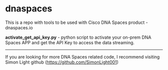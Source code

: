 # dnaspaces

This is a repo with tools to be used with Cisco DNA Spaces product - dnaspaces.io

**activate_get_api_key.py** -  python script to activate your on-prem DNA Spaces APP and get the API Key to access the data streaming.

-----------------------

If you are looking for more DNA Spaces related code, I recommend visiting Simon Light github (https://github.com/SimonLight001)

